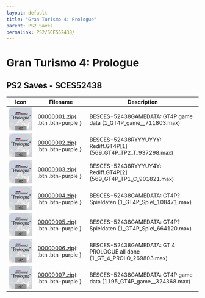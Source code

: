```yaml
---
layout: default
title: "Gran Turismo 4: Prologue"
parent: PS2 Saves
permalink: PS2/SCES52438/
---
```

# Gran Turismo 4: Prologue

## PS2 Saves - SCES52438

| Icon | Filename | Description |
|------|----------|-------------|
| ![Gran Turismo 4: Prologue](icon0.png) | [00000001.zip](00000001.zip){: .btn .btn-purple } | BESCES-52438GAMEDATA: GT4P game data (1_GT4P_game__711803.max) |
| ![Gran Turismo 4: Prologue](icon0.png) | [00000002.zip](00000002.zip){: .btn .btn-purple } | BESCES-52438RYYYUYYY: Rediff.GT4P[1] (569_GT4P_TP2_T_937298.max) |
| ![Gran Turismo 4: Prologue](icon0.png) | [00000003.zip](00000003.zip){: .btn .btn-purple } | BESCES-52438RYYYUY4Y: Rediff.GT4P[2] (569_GT4P_TP1_C_901821.max) |
| ![Gran Turismo 4: Prologue](icon0.png) | [00000004.zip](00000004.zip){: .btn .btn-purple } | BESCES-52438GAMEDATA: GT4P?Spieldaten (1_GT4P_Spiel_108471.max) |
| ![Gran Turismo 4: Prologue](icon0.png) | [00000005.zip](00000005.zip){: .btn .btn-purple } | BESCES-52438GAMEDATA: GT4P?Spieldaten (1_GT4P_Spiel_664120.max) |
| ![Gran Turismo 4: Prologue](icon0.png) | [00000006.zip](00000006.zip){: .btn .btn-purple } | BESCES-52438GAMEDATA: GT 4 PROLOGUE all done (1_GT_4_PROLO_269803.max) |
| ![Gran Turismo 4: Prologue](icon0.png) | [00000007.zip](00000007.zip){: .btn .btn-purple } | BESCES-52438GAMEDATA: GT4P game data (1195_GT4P_game__324368.max) |
